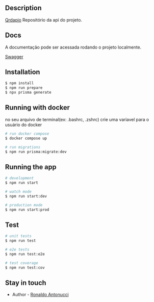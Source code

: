 ## Description

[Qrdapio](https://github.com/users/RonaldoAntonucci/projects/5/views/1) Repositório da api do projeto.

## Docs
A documentação pode ser acessada rodando o projeto localmente.

[Swagger](http://localhost:3333/docs)

## Installation

```bash
$ npm install
$ npm run prepare
$ npx prisma generate
```
## Running with docker
no seu arquivo de terminal(ex: .bashrc, .zshrc) crie uma variavel para o usuário do docker
```bash
# run docker compose
$ docker compose up

# run migrations
$ npm run prisma:migrate:dev
```
## Running the app

```bash
# development
$ npm run start

# watch mode
$ npm run start:dev

# production mode
$ npm run start:prod
```

## Test

```bash
# unit tests
$ npm run test

# e2e tests
$ npm run test:e2e

# test coverage
$ npm run test:cov
```

## Stay in touch

- Author - [Ronaldo Antonucci](https://github.com/RonaldoAntonucci)